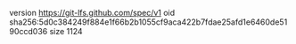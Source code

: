 version https://git-lfs.github.com/spec/v1
oid sha256:5d0c384249f884e1f66b2b1055cf9aca422b7fdae25afd1e6460de5190ccd036
size 1124
